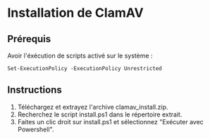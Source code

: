 # Installation de ClamAV

## Prérequis

Avoir l'éxécution de scripts activé sur le système :

`Set-ExecutionPolicy -ExecutionPolicy Unrestricted`

## Instructions

1. Téléchargez et extrayez l'archive clamav_install.zip.
2. Recherchez le script install.ps1 dans le répertoire extrait.
3. Faites un clic droit sur install.ps1 et sélectionnez "Exécuter avec Powershell".
